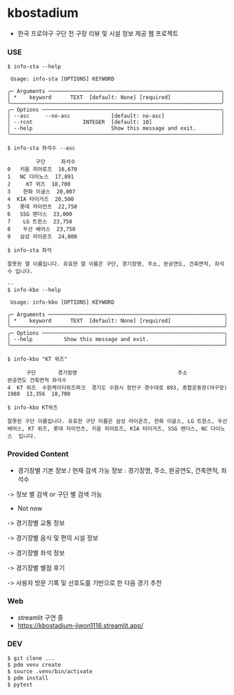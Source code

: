 # kbostadium

* 한국 프로야구 구단 전 구장 리뷰 및 시설 정보 제공 웹 프로젝트


### USE
```
$ info-sta --help

 Usage: info-sta [OPTIONS] KEYWORD

╭─ Arguments ───────────────────────────────────────────────────────╮
│ *    keyword      TEXT  [default: None] [required]                │
╰───────────────────────────────────────────────────────────────────╯
╭─ Options ─────────────────────────────────────────────────────────╮
│ --asc     --no-asc             [default: no-asc]                  │
│ --rcnt                INTEGER  [default: 10]                      │
│ --help                         Show this message and exit.        │
╰───────────────────────────────────────────────────────────────────╯

$ info-sta 좌석수 --asc

         구단     좌석수
0   키움 히어로즈  16,670
1   NC 다이노스  17,891
2     KT 위즈  18,700
3    한화 이글스  20,007
4  KIA 타이거즈  20,500
5   롯데 자이언츠  22,758
6   SSG 랜더스  23,000
7    LG 트윈스  23,750
8    두산 베어스  23,750
9   삼성 라이온즈  24,000

$ info-sta 좌석

잘못된 열 이름입니다. 유효한 열 이름은 구단, 경기장명, 주소, 완공연도, 건축면적, 좌석수 입니다.

-- 
$ info-kbo --help

 Usage: info-kbo [OPTIONS] KEYWORD

╭─ Arguments ────────────────────────────────────────────────────────╮
│ *    keyword      TEXT  [default: None] [required]                 │
╰────────────────────────────────────────────────────────────────────╯
╭─ Options ──────────────────────────────────────────────────────────╮
│ --help          Show this message and exit.                        │
╰────────────────────────────────────────────────────────────────────╯

$ info-kbo "KT 위즈"

      구단       경기장명                                주소                       완공연도 건축면적 좌석수
4  KT 위즈  수원케이티위즈파크  경기도 수원시 장안구 경수대로 893, 종합운동장(야구장)  1988  13,356  18,700

$ info-kbo KT위즈

잘못된 구단 이름입니다. 유효한 구단 이름은 삼성 라이온즈, 한화 이글스, LG 트윈스, 두산 베어스, KT 위즈, 롯데 자이언츠, 키움 히어로즈, KIA 타이거즈, SSG 랜더스, NC 다이노스  입니다.
```


### Provided Content
* 경기장별 기본 정보 / 현재 검색 가능 정보 : 경기장명, 주소, 완공연도, 건축면적, 좌석수

-> 정보 별 검색 or 구단 별 검색 가능

* Not now

-> 경기장별 교통 정보
  
-> 경기장별 음식 및 편의 시설 정보

-> 경기장별 좌석 정보

-> 경기장별 별점 후기

-> 사용자 방문 기록 및 선호도를 기반으로 한 다음 경기 추천

### Web
* streamlit 구연 중
* https://kbostadium-jiwon1118.streamlit.app/

### DEV
```bash
$ git clone ...
$ pdm venv create
$ source .venv/bin/activate
$ pdm install
$ pytest
```

